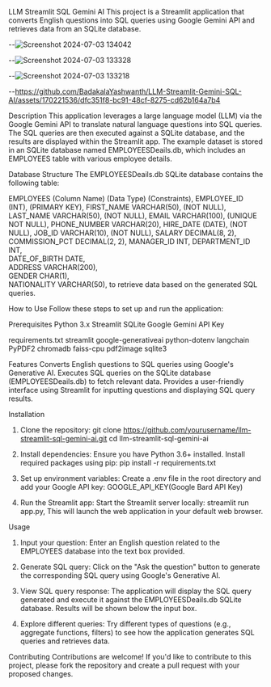 LLM Streamlit SQL Gemini AI
This project is a Streamlit application that converts English questions into SQL queries using Google Gemini API and retrieves data from an SQLite database.

--![Screenshot 2024-07-03 134042](https://github.com/BadakalaYashwanth/LLM-Streamlit-Gemini-SQL-AI/assets/170221536/d6828ebf-5774-44aa-9977-b24cdf1a4f28)

--![Screenshot 2024-07-03 133328](https://github.com/BadakalaYashwanth/LLM-Streamlit-Gemini-SQL-AI/assets/170221536/3c45cf79-e6ba-4e62-b9b6-7663670ad508)

--![Screenshot 2024-07-03 133218](https://github.com/BadakalaYashwanth/LLM-Streamlit-Gemini-SQL-AI/assets/170221536/806cb7c3-c8f9-4470-9ef5-3f9c1ed96015)

--https://github.com/BadakalaYashwanth/LLM-Streamlit-Gemini-SQL-AI/assets/170221536/dfc351f8-bc91-48cf-8275-cd62b164a7b4

Description
This application leverages a large language model (LLM) via the Google Gemini API to translate natural language questions into SQL queries. The SQL queries are then executed against a SQLite database, and the results are displayed within the Streamlit app. The example dataset is stored in an SQLite database named EMPLOYEESDeails.db, which includes an EMPLOYEES table with various employee details.

Database Structure
The EMPLOYEESDeails.db SQLite database contains the following table:

EMPLOYEES
(Column Name)	          (Data Type)         	(Constraints),
EMPLOYEE_ID	            (INT),	             (PRIMARY KEY),
FIRST_NAME	         VARCHAR(50),	           (NOT NULL),
LAST_NAME	           VARCHAR(50),	           (NOT NULL),
EMAIL	               VARCHAR(100),	         (UNIQUE NOT NULL),
PHONE_NUMBER	       VARCHAR(20),	
HIRE_DATE             (DATE),	             (NOT NULL),
JOB_ID	             VARCHAR(10),	           (NOT NULL),
SALARY	             DECIMAL(8, 2),	
COMMISSION_PCT	     DECIMAL(2, 2),	
MANAGER_ID	           INT,	
DEPARTMENT_ID	         INT,	
DATE_OF_BIRTH	         DATE,	
ADDRESS	            VARCHAR(200),	
GENDER	            CHAR(1),	
NATIONALITY       	VARCHAR(50),
to retrieve data based on the generated SQL queries.



How to Use
Follow these steps to set up and run the application:

Prerequisites
Python 3.x
Streamlit
SQLite
Google Gemini API Key

requirements.txt
streamlit
google-generativeai 
python-dotenv
langchain
PyPDF2
chromadb
faiss-cpu
pdf2image
sqlite3

Features
Converts English questions to SQL queries using Google's Generative AI.
Executes SQL queries on the SQLite database (EMPLOYEESDeails.db) to fetch relevant data.
Provides a user-friendly interface using Streamlit for inputting questions and displaying SQL query results.

Installation
1. Clone the repository:
git clone https://github.com/yourusername/llm-streamlit-sql-gemini-ai.git
cd llm-streamlit-sql-gemini-ai

2. Install dependencies:
Ensure you have Python 3.6+ installed. Install required packages using pip:
pip install -r requirements.txt

3. Set up environment variables:
Create a .env file in the root directory and add your Google API key:
GOOGLE_API_KEY(Google Bard API Key)

4. Run the Streamlit app: Start the Streamlit server locally:
streamlit run app.py, This will launch the web application in your default web browser.                    

Usage

1. Input your question:
Enter an English question related to the EMPLOYEES database into the text box provided.

2. Generate SQL query:
Click on the "Ask the question" button to generate the corresponding SQL query using Google's Generative AI.

3. View SQL query response:
The application will display the SQL query generated and execute it against the EMPLOYEESDeails.db SQLite database. Results will be shown below the input box.

4. Explore different queries:
Try different types of questions (e.g., aggregate functions, filters) to see how the application generates SQL queries and retrieves data.

Contributing
Contributions are welcome! If you'd like to contribute to this project, please fork the repository and create a pull request with your proposed changes.
